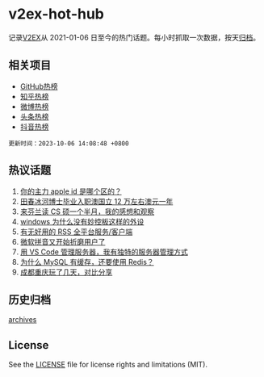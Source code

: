 # v2ex-hot-hub

 记录[V2EX](https://www.v2ex.com/)从 2021-01-06 日至今的热门话题。每小时抓取一次数据，按天[归档](archives)。
 
 ## 相关项目

- [GitHub热榜](https://github.com/snaildev/github-hot-hub)
- [知乎热榜](https://github.com/snaildev/zhihu-hot-hub)
- [微博热榜](https://github.com/snaildev/weibo-hot-hub)
- [头条热榜](https://github.com/snaildev/toutiao-hot-hub)
- [抖音热榜](https://github.com/snaildev/douyin-hot-hub)


 `更新时间：2023-10-06 14:08:48 +0800`

## 热议话题

1. [你的主力 apple id 是哪个区的？](https://www.v2ex.com/t/979034)
1. [田春冰河博士毕业入职澳国立 12 万左右澳元一年](https://www.v2ex.com/t/979141)
1. [来芬兰读 CS 硕一个半月，我的感想和观察](https://www.v2ex.com/t/979019)
1. [windows 为什么没有妙控板这样的外设](https://www.v2ex.com/t/979129)
1. [有无好用的 RSS 全平台服务/客户端](https://www.v2ex.com/t/979047)
1. [微软拼音又开始折磨用户了](https://www.v2ex.com/t/979025)
1. [用 VS Code 管理服务器，我有独特的服务器管理方式](https://www.v2ex.com/t/979052)
1. [为什么 MySQL 有缓存，还要使用 Redis？](https://www.v2ex.com/t/979119)
1. [成都重庆玩了几天，对比分享](https://www.v2ex.com/t/979084)

## 历史归档

[archives](archives)

## License

See the [LICENSE](LICENSE) file for license rights and limitations (MIT).
